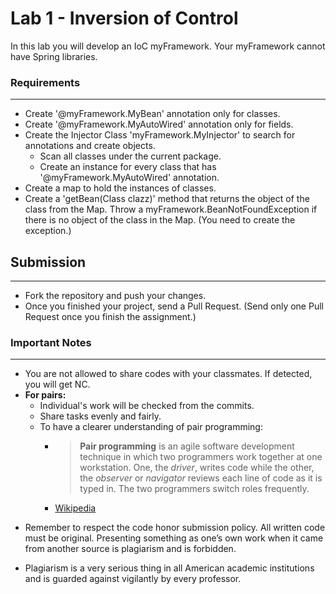 

# Lab 1 - Inversion of Control

In this lab you will develop an IoC myFramework. Your myFramework cannot have Spring libraries.

###  Requirements
---
* Create '@myFramework.MyBean' annotation only for classes.
* Create '@myFramework.MyAutoWired' annotation only for fields.
* Create the Injector Class 'myFramework.MyInjector' to search for annotations and create objects.
	* Scan all classes under the current package.
	* Create an instance for every class that has '@myFramework.MyAutoWired' annotation.
* Create a map to hold the instances of classes.
* Create a 'getBean(Class clazz)' method that returns the object of the class from the Map. Throw a myFramework.BeanNotFoundException if there is no object of the class in the Map. (You need to create the exception.)
	

## Submission
---
* Fork the repository and push your changes.
* Once you finished your project, send a Pull Request. (Send only one Pull Request once you finish the assignment.)

### Important Notes
---

 * You are not allowed to share codes with your classmates. If detected, you will get NC.
 * **For pairs:**
	 * Individual's work will be checked from the commits.
	 *  Share tasks evenly and fairly.
	 *  To have a clearer understanding of pair programming:
		 *  > **Pair programming** is an agile software development technique in which two programmers work together at one workstation. One, the _driver_, writes code while the other, the _observer_ or _navigator_ reviews each line of code as it is typed in. The two programmers switch roles frequently. 
		 * [Wikipedia](https://en.wikipedia.org/wiki/Pair_programming#:~:text=Pair%20programming%20is%20an%20agile,two%20programmers%20switch%20roles%20frequently.)

-   Remember to respect the code honor submission policy. All written code must be original. Presenting something as one’s own work when it came from another source is plagiarism and is forbidden.
    
-   Plagiarism is a very serious thing in all American academic institutions and is guarded against vigilantly by every professor.

